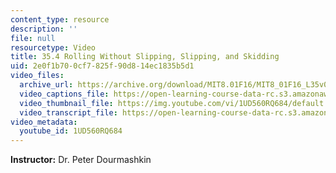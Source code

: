 ```yaml
---
content_type: resource
description: ''
file: null
resourcetype: Video
title: 35.4 Rolling Without Slipping, Slipping, and Skidding
uid: 2e0f1b70-0cf7-825f-90d8-14ec1835b5d1
video_files:
  archive_url: https://archive.org/download/MIT8.01F16/MIT8_01F16_L35v04_360p.mp4
  video_captions_file: https://open-learning-course-data-rc.s3.amazonaws.com/8-01sc-classical-mechanics-fall-2016/cc8a0b11c8925d1ba31cb8b736ab19bc_1UD560RQ684.vtt
  video_thumbnail_file: https://img.youtube.com/vi/1UD560RQ684/default.jpg
  video_transcript_file: https://open-learning-course-data-rc.s3.amazonaws.com/8-01sc-classical-mechanics-fall-2016/e1572dbf314502d452d8280587125e0b_1UD560RQ684.pdf
video_metadata:
  youtube_id: 1UD560RQ684
---
```


**Instructor:** Dr. Peter Dourmashkin